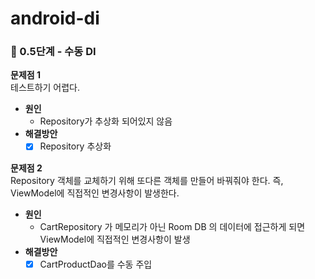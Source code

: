 # android-di

### 🚀 0.5단계 - 수동 DI
**문제점 1**  
테스트하기 어렵다.
  - **원인**
    - Repository가 추상화 되어있지 않음
  - **해결방안**
    - [x] Repository 추상화  

**문제점 2**  
Repository 객체를 교체하기 위해 또다른 객체를 만들어 바꿔줘야 한다. 즉, ViewModel에 직접적인 변경사항이 발생한다.
  - **원인**
    - CartRepository 가 메모리가 아닌 Room DB 의 데이터에 접근하게 되면 ViewModel에 직접적인 변경사항이 발생
  - **해결방안**
    - [x] CartProductDao를 수동 주입
